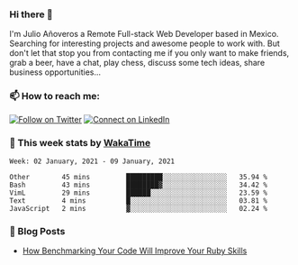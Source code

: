 ### Hi there 👋

I'm Julio Añoveros a Remote Full-stack Web Developer based in Mexico. Searching for interesting projects and awesome people to work with. But don't let that stop you from contacting me if you only want to make friends, grab a beer, have a chat, play chess, discuss some tech ideas, share business opportunities... 

### :mailbox: How to reach me:

[![Follow on Twitter](https://img.shields.io/badge/--twitter?label=Twitter&logo=Twitter&style=social)](https://twitter.com/AnoverosJulio) [![Connect on LinkedIn](https://img.shields.io/badge/--linkedin?label=LinkedIn&logo=LinkedIn&style=social)](https://www.linkedin.com/in/jubaan)

### :construction_worker: This week stats by [WakaTime]('https://wakatime.com')
<!--START_SECTION:waka-->
```text
Week: 02 January, 2021 - 09 January, 2021

Other        45 mins         █████████░░░░░░░░░░░░░░░░   35.94 % 
Bash         43 mins         ████████▓░░░░░░░░░░░░░░░░   34.42 % 
VimL         29 mins         ██████░░░░░░░░░░░░░░░░░░░   23.59 % 
Text         4 mins          █░░░░░░░░░░░░░░░░░░░░░░░░   03.81 % 
JavaScript   2 mins          ▓░░░░░░░░░░░░░░░░░░░░░░░░   02.24 % 
```
<!--END_SECTION:waka-->

### :newspaper: Blog Posts
<!-- BLOG-POST-LIST:START -->
- [How Benchmarking Your Code Will Improve Your Ruby Skills](https://dev.to/jubaan/how-benchmarking-your-code-will-improve-your-ruby-skills-2m83)
<!-- BLOG-POST-LIST:END -->


